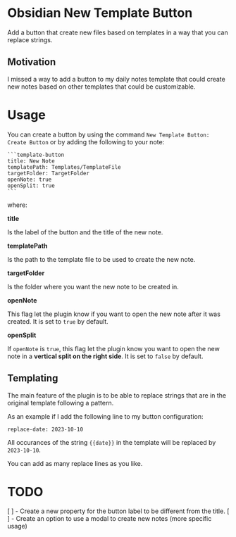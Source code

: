 # Obsidian New Template Button

Add a button that create new files based on templates in a way that you can replace strings.

## Motivation 
I missed a way to add a button to my daily notes template that could create new notes based on other templates that could be customizable.

# Usage
You can create a button by using the command `New Template Button: Create Button` or by adding the following to your note:
````
```template-button
title: New Note
templatePath: Templates/TemplateFile
targetFolder: TargetFolder
openNote: true
openSplit: true
```
````
where:

**title**

Is the label of the button and the title of the new note.

**templatePath**

Is the path to the template file to be used to create the new note.

**targetFolder**

Is the folder where you want the new note to be created in.

**openNote**

This flag let the plugin know if you want to open the new note after it was created. It is set to `true` by default.

**openSplit**

If `openNote` is `true`, this flag let the plugin know you want to open the new note in a **vertical split on the right side**. It is set to `false` by default.

## Templating

The main feature of the plugin is to be able to replace strings that are in the original template following a pattern.

As an example if I add the following line to my button configuration:
```
replace-date: 2023-10-10
```
All occurances of the string `{{date}}` in the template will be replaced by `2023-10-10`.

You can add as many replace lines as you like.

# TODO
[ ] - Create a new property for the button label to be different from the title.
[ ] - Create an option to use a modal to create new notes (more specific usage)